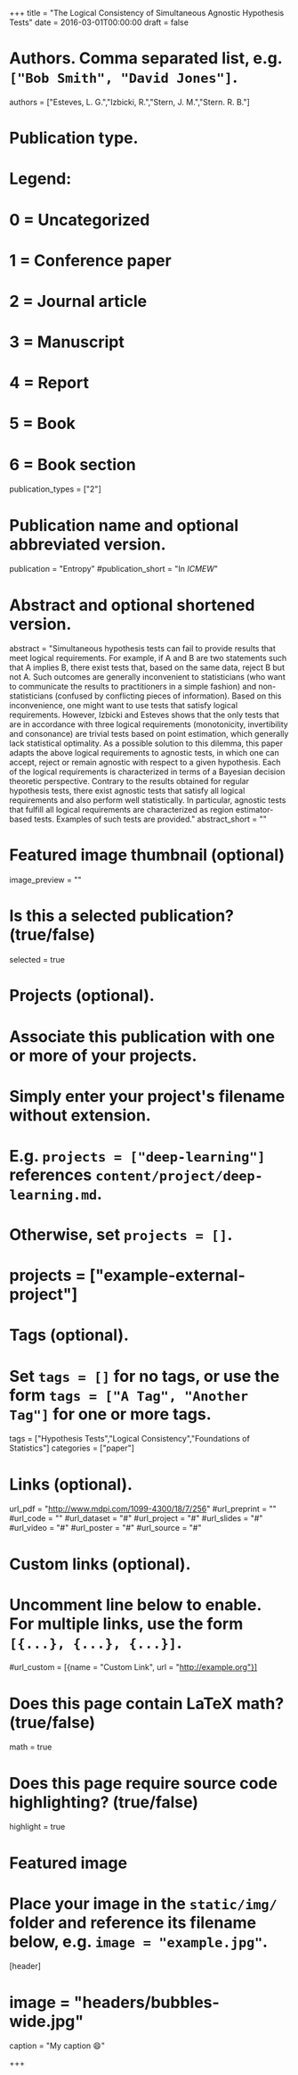 +++
title = "The Logical Consistency of Simultaneous Agnostic Hypothesis Tests"
date = 2016-03-01T00:00:00
draft = false

# Authors. Comma separated list, e.g. `["Bob Smith", "David Jones"]`.
authors = ["Esteves, L. G.","Izbicki, R.","Stern, J. M.","Stern. R. B."]

# Publication type.
# Legend:
# 0 = Uncategorized
# 1 = Conference paper
# 2 = Journal article
# 3 = Manuscript
# 4 = Report
# 5 = Book
# 6 = Book section
publication_types = ["2"]

# Publication name and optional abbreviated version.
publication = "Entropy"
#publication_short = "In *ICMEW*"

# Abstract and optional shortened version.
abstract = "Simultaneous hypothesis tests can fail to provide results that meet logical requirements. For example, if A and B are two statements such that A implies B, there exist tests that, based on the same data, reject B but not A. Such outcomes are generally inconvenient to statisticians (who want to communicate the results to practitioners in a simple fashion) and non-statisticians (confused by conflicting pieces of information). Based on this inconvenience, one might want to use tests that satisfy logical requirements. However, Izbicki and Esteves shows that the only tests that are in accordance with three logical requirements (monotonicity, invertibility and consonance) are trivial tests based on point estimation, which generally lack statistical optimality. As a possible solution to this dilemma, this paper adapts the above logical requirements to agnostic tests, in which one can accept, reject or remain agnostic with respect to a given hypothesis. Each of the logical requirements is characterized in terms of a Bayesian decision theoretic perspective. Contrary to the results obtained for regular hypothesis tests, there exist agnostic tests that satisfy all logical requirements and also perform well statistically. In particular, agnostic tests that fulfill all logical requirements are characterized as region estimator-based tests. Examples of such tests are provided."
abstract_short = ""

# Featured image thumbnail (optional)
image_preview = ""

# Is this a selected publication? (true/false)
selected = true

# Projects (optional).
#   Associate this publication with one or more of your projects.
#   Simply enter your project's filename without extension.
#   E.g. `projects = ["deep-learning"]` references `content/project/deep-learning.md`.
#   Otherwise, set `projects = []`.
# projects = ["example-external-project"]

# Tags (optional).
#   Set `tags = []` for no tags, or use the form `tags = ["A Tag", "Another Tag"]` for one or more tags.
tags = ["Hypothesis Tests","Logical Consistency","Foundations of Statistics"]
categories = ["paper"]

# Links (optional).
url_pdf = "http://www.mdpi.com/1099-4300/18/7/256"
#url_preprint = ""
#url_code = ""
#url_dataset = "#"
#url_project = "#"
#url_slides = "#"
#url_video = "#"
#url_poster = "#"
#url_source = "#"

# Custom links (optional).
#   Uncomment line below to enable. For multiple links, use the form `[{...}, {...}, {...}]`.
#url_custom = [{name = "Custom Link", url = "http://example.org"}]

# Does this page contain LaTeX math? (true/false)
math = true

# Does this page require source code highlighting? (true/false)
highlight = true

# Featured image
# Place your image in the `static/img/` folder and reference its filename below, e.g. `image = "example.jpg"`.
[header]
# image = "headers/bubbles-wide.jpg"
caption = "My caption :smile:"

+++

